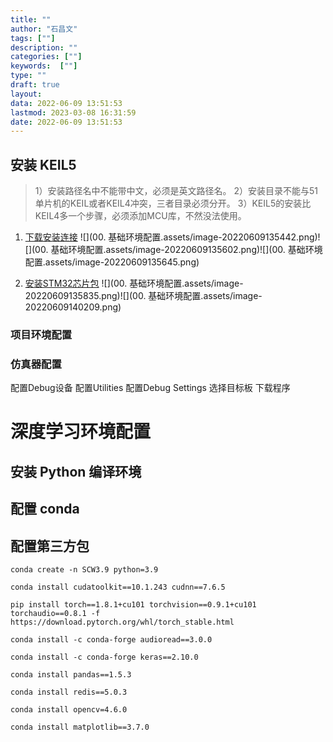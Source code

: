 ```yaml
---
title: ""
author: "石昌文"
tags: [""]
description: ""
categories: [""]
keywords:  [""]
type: ""
draft: true
layout: 
data: 2022-06-09 13:51:53
lastmod: 2023-03-08 16:31:59
date: 2022-06-09 13:51:53
---
```


## 安装 KEIL5

> 1）安装路径名中不能带中文，必须是英文路径名。
> 2）安装目录不能与51单片机的KEIL或者KEIL4冲突，三者目录必须分开。
> 3）KEIL5的安装比KEIL4多一个步骤，必须添加MCU库，不然没法使用。

1. [下载安装连接](https://www.keil.com/download/product/)
	![](00. 基础环境配置.assets/image-20220609135442.png)![](00. 基础环境配置.assets/image-20220609135602.png)![](00. 基础环境配置.assets/image-20220609135645.png)

2. [安装STM32芯片包](http://www.keil.com/dd2/pack/)
	![](00. 基础环境配置.assets/image-20220609135835.png)![](00. 基础环境配置.assets/image-20220609140209.png)

### 项目环境配置

### 仿真器配置

配置Debug设备
配置Utilities
配置Debug Settings
选择目标板
下载程序

# 深度学习环境配置

## 安装 Python 编译环境

## 配置 conda

## 配置第三方包

`conda create -n SCW3.9 python=3.9`


`conda install cudatoolkit==10.1.243 cudnn==7.6.5`

`pip install torch==1.8.1+cu101 torchvision==0.9.1+cu101 torchaudio==0.8.1 -f https://download.pytorch.org/whl/torch_stable.html`

`conda install -c conda-forge audioread==3.0.0`

`conda install -c conda-forge keras==2.10.0`

`conda install pandas==1.5.3`

`conda install redis==5.0.3`

`conda install opencv=4.6.0`

`conda install matplotlib==3.7.0`

